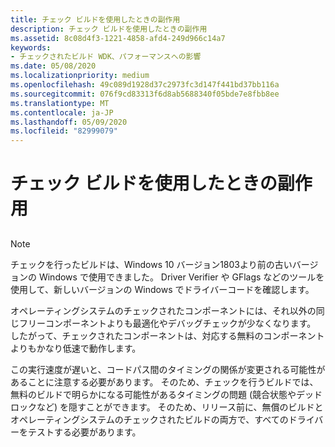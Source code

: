 ```yaml
---
title: チェック ビルドを使用したときの副作用
description: チェック ビルドを使用したときの副作用
ms.assetid: 8c08d4f3-1221-4858-afd4-249d966c14a7
keywords:
- チェックされたビルド WDK、パフォーマンスへの影響
ms.date: 05/08/2020
ms.localizationpriority: medium
ms.openlocfilehash: 49c089d1928d37c2973fc3d147f441bd37bb116a
ms.sourcegitcommit: 076f9cd83313f6d8ab5688340f05bde7e8fbb8ee
ms.translationtype: MT
ms.contentlocale: ja-JP
ms.lasthandoff: 05/09/2020
ms.locfileid: "82999079"
---
```

# <a name="side-effects-of-using-the-checked-build"></a>チェック ビルドを使用したときの副作用

## <span id="ddk_side_effects_of_using_the_checked_build_tools"></span><span id="DDK_SIDE_EFFECTS_OF_USING_THE_CHECKED_BUILD_TOOLS"></span>

> [!NOTE]
> チェックを行ったビルドは、Windows 10 バージョン1803より前の古いバージョンの Windows で使用できました。
> Driver Verifier や GFlags などのツールを使用して、新しいバージョンの Windows でドライバーコードを確認します。

オペレーティングシステムのチェックされたコンポーネントには、それ以外の同じフリーコンポーネントよりも最適化やデバッグチェックが少なくなります。 したがって、チェックされたコンポーネントは、対応する無料のコンポーネントよりもかなり低速で動作します。

この実行速度が遅いと、コードパス間のタイミングの関係が変更される可能性があることに注意する必要があります。 そのため、チェックを行うビルドでは、無料のビルドで明らかになる可能性があるタイミングの問題 (競合状態やデッドロックなど) を隠すことができます。 そのため、リリース前に、無償のビルドとオペレーティングシステムのチェックされたビルドの両方で、すべてのドライバーをテストする必要があります。

 

 





